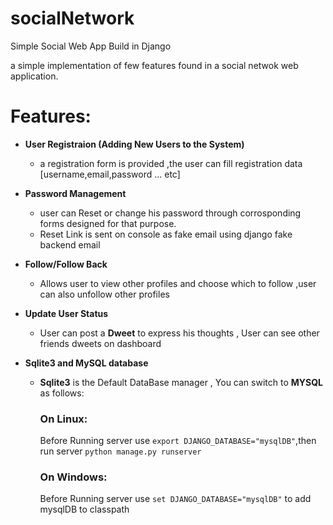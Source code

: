 # socialNetwork
Simple Social Web App Build in Django

a simple implementation of few features found in a social netwok web application.


  # Features: 
 
  * __User Registraion (Adding New Users to the System)__
    * a registration form is provided ,the user can fill registration data [username,email,password ... etc]
    
   * __Password Management__
     * user can Reset or change his password through corrosponding forms designed for that purpose.
     * Reset Link is sent on console as fake email using django fake backend email 
  
  * __Follow/Follow Back__
    * Allows user to view other profiles and choose which to follow ,user can also unfollow other profiles
  
  * __Update User Status__
     * User can post a __Dweet__ to express his thoughts , User can see other friends dweets on dashboard
    
  * __Sqlite3 and MySQL database__
    * __Sqlite3__  is the Default DataBase manager , You can switch to __MYSQL__ as follows:
      
      ### On Linux:
         Before Running server use `export DJANGO_DATABASE="mysqlDB"`,then run server `python manage.py runserver`
      
      ### On Windows:
         Before Running server use  ` set DJANGO_DATABASE="mysqlDB" `  to add mysqlDB to  classpath 
         
       


